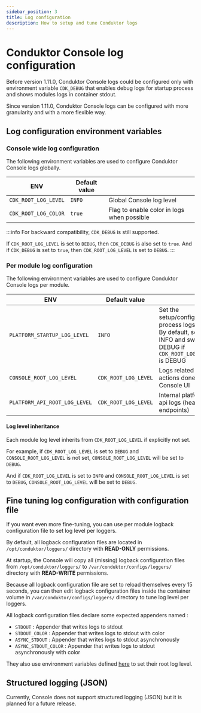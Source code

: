 ```yaml
---
sidebar_position: 3
title: Log configuration
description: How to setup and tune Conduktor logs 
---
```

# Conduktor Console log configuration

Before version 1.11.0, Conduktor Console logs could be configured only with environment variable `CDK_DEBUG` that enables debug logs for startup process and shows modules logs in container stdout.

Since version 1.11.0, Conduktor Console logs can be configured with more granularity and with a more flexible way. 

## Log configuration environment variables
### Console wide log configuration
The following environment variables are used to configure Conduktor Console logs globally.

| ENV                   | Default value |                                            |
|-----------------------|---------------|--------------------------------------------|
| `CDK_ROOT_LOG_LEVEL`  | `INFO`        | Global Console log level                  | 
| `CDK_ROOT_LOG_COLOR`  | `true`        | Flag to enable color in logs when possible | 

:::info
For backward compatibility, `CDK_DEBUG` is still supported.

If `CDK_ROOT_LOG_LEVEL` is set to `DEBUG`, then `CDK_DEBUG` is also set to `true`.
And if `CDK_DEBUG` is set to `true`, then `CDK_ROOT_LOG_LEVEL` is set to `DEBUG`.
:::

### Per module log configuration
The following environment variables are used to configure Conduktor Console logs per module.

| ENV                                 | Default value        |                                                                                                                              |
|-------------------------------------|----------------------|------------------------------------------------------------------------------------------------------------------------------|
| `PLATFORM_STARTUP_LOG_LEVEL`        | `INFO`               | Set the setup/configuration process logs level. By default, set to INFO and switch to DEBUG if `CDK_ROOT_LOG_LEVEL` is DEBUG |  
| `CONSOLE_ROOT_LOG_LEVEL`            | `CDK_ROOT_LOG_LEVEL` | Logs related to any actions done in the Console UI                                                                           |   
| `PLATFORM_API_ROOT_LOG_LEVEL`       | `CDK_ROOT_LOG_LEVEL` | Internal platform api logs (health endpoints)                                                                                |  

#### Log level inheritance
Each module log level inherits from `CDK_ROOT_LOG_LEVEL` if explicitly not set.     

For example, if `CDK_ROOT_LOG_LEVEL` is set to `DEBUG` and `CONSOLE_ROOT_LOG_LEVEL` is not set, `CONSOLE_ROOT_LOG_LEVEL` will be set to `DEBUG`.   

And if `CDK_ROOT_LOG_LEVEL` is set to `INFO` and `CONSOLE_ROOT_LOG_LEVEL` is set to `DEBUG`, `CONSOLE_ROOT_LOG_LEVEL` will be set to `DEBUG`.   

## Fine tuning log configuration with configuration file
If you want even more fine-tuning, you can use per module logback configuration file to set log level per loggers.

By default, all logback configuration files are located in `/opt/conduktor/loggers/` directory with **READ-ONLY** permissions.

At startup, the Console will copy all (missing) logback configuration files from `/opt/conduktor/loggers/` to `/var/conduktor/configs/loggers/` directory with **READ-WRITE** permissions.

Because all logback configuration file are set to reload themselves every 15 seconds, you can then edit logback configuration files inside the container volume in `/var/conduktor/configs/loggers/` directory to tune log level per loggers.

All logback configuration files declare some expected appenders named :
- `STDOUT` : Appender that writes logs to stdout
- `STDOUT_COLOR` : Appender that writes logs to stdout with color
- `ASYNC_STDOUT` : Appender that writes logs to stdout asynchronously
- `ASYNC_STDOUT_COLOR` : Appender that writes logs to stdout asynchronously with color

They also use environment variables defined [here](#per-module-log-configuration) to set their root log level.

## Structured logging (JSON)

Currently, Console does not support structured logging (JSON) but it is planned for a future release.
